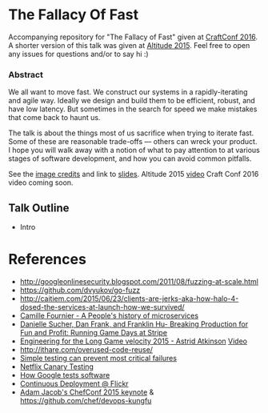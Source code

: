 # The Fallacy Of Fast

Accompanying repository for "The Fallacy of Fast" given at [CraftConf 2016](https://craft-conf.com/2016). A shorter version of this talk was given at [Altitude 2015](https://www.fastly.com/altitude). Feel free to open any issues for questions and/or to say hi :)

### Abstract
We all want to move fast. We construct our systems in a rapidly-iterating and agile way. Ideally we design and build them to be efficient, robust, and have low latency. But sometimes in the search for speed we make mistakes that come back to haunt us.

The talk is about the things most of us sacrifice when trying to iterate fast. Some of these are reasonable trade-offs — others can wreck your product. I hope you will walk away with a notion of what to pay attention to at various stages of software development, and how you can avoid common pitfalls.

See the [image credits](credits.md) and link to [slides](https://speakerdeck.com/randommood/the-fallacy-of-fast).
Altitude 2015 [video](https://www.youtube.com/watch?v=iIT18m6bHmw) Craft Conf 2016 video coming soon.

## Talk Outline
* Intro

# References
* http://googleonlinesecurity.blogspot.com/2011/08/fuzzing-at-scale.html
* https://github.com/dvyukov/go-fuzz
* http://caitiem.com/2015/06/23/clients-are-jerks-aka-how-halo-4-dosed-the-services-at-launch-how-we-survived/
* [Camille Fournier - A People's history of microservices](https://vimeo.com/131377935)
* [Danielle Sucher, Dan Frank, and Franklin Hu- Breaking Production for Fun and Profit: Running Game Days at Stripe](https://vimeo.com/131502993)
* [Engineering for the Long Game velocity 2015 - Astrid Atkinson](http://velocityconf.com/devops-web-performance-2015/public/schedule/detail/42630) [Video](https://www.youtube.com/watch?v=p0jGmgIrf_M&list=PL055Epbe6d5Y86GSg3nhUH3o_v62FGpCI&index=5)
* http://ithare.com/overused-code-reuse/
* [Simple testing can prevent most critical failures](https://www.usenix.org/system/files/conference/osdi14/osdi14-paper-yuan.pdf)
* [Netflix Canary Testing](http://www.infoq.com/presentations/canary-analysis-deployment-pattern)
* [How Google tests software](http://ptgmedia.pearsoncmg.com/images/9780321803023/samplepages/0321803027.pdf)
* [Continuous Deployment @ Flickr](https://vimeo.com/24542044)
* [Adam Jacob's ChefConf 2015 keynote](https://www.youtube.com/watch?v=_DEToXsgrPc) & https://github.com/chef/devops-kungfu
